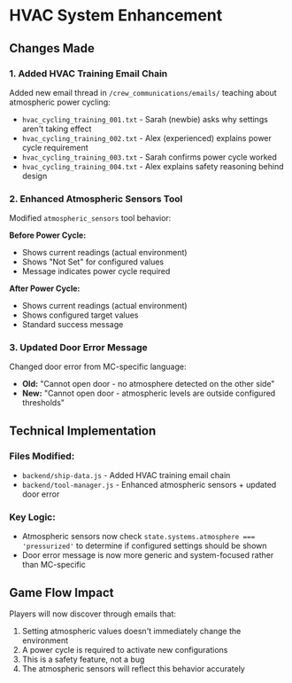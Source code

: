 # HVAC System Enhancement

## Changes Made

### 1. Added HVAC Training Email Chain
Added new email thread in `/crew_communications/emails/` teaching about atmospheric power cycling:

- `hvac_cycling_training_001.txt` - Sarah (newbie) asks why settings aren't taking effect
- `hvac_cycling_training_002.txt` - Alex (experienced) explains power cycle requirement  
- `hvac_cycling_training_003.txt` - Sarah confirms power cycle worked
- `hvac_cycling_training_004.txt` - Alex explains safety reasoning behind design

### 2. Enhanced Atmospheric Sensors Tool
Modified `atmospheric_sensors` tool behavior:

**Before Power Cycle:**
- Shows current readings (actual environment)
- Shows "Not Set" for configured values
- Message indicates power cycle required

**After Power Cycle:**
- Shows current readings (actual environment) 
- Shows configured target values
- Standard success message

### 3. Updated Door Error Message
Changed door error from MC-specific language:
- **Old:** "Cannot open door - no atmosphere detected on the other side"
- **New:** "Cannot open door - atmospheric levels are outside configured thresholds"

## Technical Implementation

### Files Modified:
- `backend/ship-data.js` - Added HVAC training email chain
- `backend/tool-manager.js` - Enhanced atmospheric sensors + updated door error

### Key Logic:
- Atmospheric sensors now check `state.systems.atmosphere === 'pressurized'` to determine if configured settings should be shown
- Door error message is now more generic and system-focused rather than MC-specific

## Game Flow Impact
Players will now discover through emails that:
1. Setting atmospheric values doesn't immediately change the environment
2. A power cycle is required to activate new configurations
3. This is a safety feature, not a bug
4. The atmospheric sensors will reflect this behavior accurately
